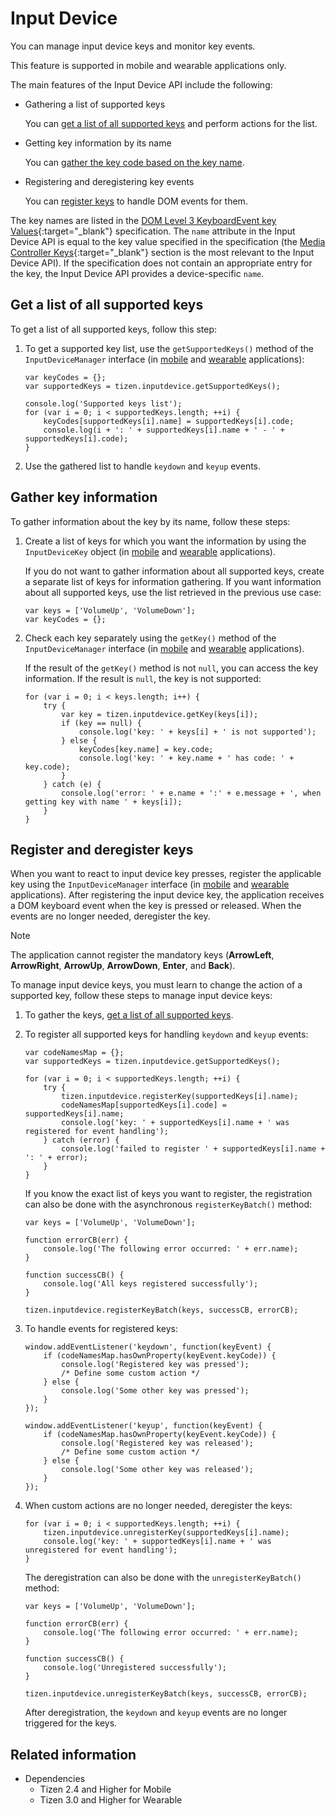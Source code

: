 # Input Device

You can manage input device keys and monitor key events.

This feature is supported in mobile and wearable applications only.

The main features of the Input Device API include the following:

- Gathering a list of supported keys   

  You can [get a list of all supported keys](#getting-a-list-of-all-supported-keys) and perform actions for the list.

- Getting key information by its name   

  You can [gather the key code based on the key name](#gathering-key-information).

- Registering and deregistering key events   

  You can [register keys](#registering-and-deregistering-keys) to handle DOM events for them.

The key names are listed in the [DOM Level 3 KeyboardEvent key Values](https://www.w3.org/TR/uievents-key/){:target="_blank"} specification. The `name` attribute in the Input Device API is equal to the key value specified in the specification (the [Media Controller Keys](https://www.w3.org/TR/uievents-key/#keys-media-controller){:target="_blank"} section is the most relevant to the Input Device API). If the specification does not contain an appropriate entry for the key, the Input Device API provides a device-specific `name`.

## Get a list of all supported keys

To get a list of all supported keys, follow this step:

1. To get a supported key list, use the `getSupportedKeys()` method of the `InputDeviceManager` interface (in [mobile](../../api/latest/device_api/mobile/tizen/inputdevice.html#InputDeviceManager) and [wearable](../../api/latest/device_api/wearable/tizen/inputdevice.html#InputDeviceManager) applications):

   ```
   var keyCodes = {};
   var supportedKeys = tizen.inputdevice.getSupportedKeys();

   console.log('Supported keys list');
   for (var i = 0; i < supportedKeys.length; ++i) {
       keyCodes[supportedKeys[i].name] = supportedKeys[i].code;
       console.log(i + ': ' + supportedKeys[i].name + ' - ' + supportedKeys[i].code);
   }
   ```

2. Use the gathered list to handle `keydown` and `keyup` events.

## Gather key information

To gather information about the key by its name, follow these steps:

1. Create a list of keys for which you want the information by using the `InputDeviceKey` object (in [mobile](../../api/latest/device_api/mobile/tizen/inputdevice.html#InputDeviceKey) and [wearable](../../api/latest/device_api/wearable/tizen/inputdevice.html#InputDeviceKey) applications).

   If you do not want to gather information about all supported keys, create a separate list of keys for information gathering. If you want information about all supported keys, use the list retrieved in the previous use case:

   ```
   var keys = ['VolumeUp', 'VolumeDown'];
   var keyCodes = {};
   ```

2. Check each key separately using the `getKey()` method of the `InputDeviceManager` interface (in [mobile](../../api/latest/device_api/mobile/tizen/inputdevice.html#InputDeviceManager) and [wearable](../../api/latest/device_api/wearable/tizen/inputdevice.html#InputDeviceManager) applications).

   If the result of the `getKey()` method is not `null`, you can access the key information. If the result is `null`, the key is not supported:

   ```
   for (var i = 0; i < keys.length; i++) {
       try {
           var key = tizen.inputdevice.getKey(keys[i]);
           if (key == null) {
               console.log('key: ' + keys[i] + ' is not supported');
           } else {
               keyCodes[key.name] = key.code;
               console.log('key: ' + key.name + ' has code: ' + key.code);
           }
       } catch (e) {
           console.log('error: ' + e.name + ':' + e.message + ', when getting key with name ' + keys[i]);
       }
   }
   ```

## Register and deregister keys

When you want to react to input device key presses, register the applicable key using the `InputDeviceManager` interface (in [mobile](../../api/latest/device_api/mobile/tizen/inputdevice.html#InputDeviceManager) and [wearable](../../api/latest/device_api/wearable/tizen/inputdevice.html#InputDeviceManager) applications). After registering the input device key, the application receives a DOM keyboard event when the key is pressed or released. When the events are no longer needed, deregister the key.

> [!NOTE]
> The application cannot register the mandatory keys (**ArrowLeft**, **ArrowRight**, **ArrowUp**, **ArrowDown**, **Enter**, and **Back**).

To manage input device keys, you must learn to change the action of a supported key, follow these steps to manage input device keys:

1. To gather the keys, [get a list of all supported keys](#getting-a-list-of-all-supported-keys).

2. To register all supported keys for handling `keydown` and `keyup` events:

   ```
   var codeNamesMap = {};
   var supportedKeys = tizen.inputdevice.getSupportedKeys();

   for (var i = 0; i < supportedKeys.length; ++i) {
       try {
           tizen.inputdevice.registerKey(supportedKeys[i].name);
           codeNamesMap[supportedKeys[i].code] = supportedKeys[i].name;
           console.log('key: ' + supportedKeys[i].name + ' was registered for event handling');
       } catch (error) {
           console.log('failed to register ' + supportedKeys[i].name + ': ' + error);
       }
   }
   ```

   If you know the exact list of keys you want to register, the registration can also be done with the asynchronous `registerKeyBatch()` method:

   ```
   var keys = ['VolumeUp', 'VolumeDown'];

   function errorCB(err) {
       console.log('The following error occurred: ' + err.name);
   }

   function successCB() {
       console.log('All keys registered successfully');
   }

   tizen.inputdevice.registerKeyBatch(keys, successCB, errorCB);
   ```

3. To handle events for registered keys:

   ```
   window.addEventListener('keydown', function(keyEvent) {
       if (codeNamesMap.hasOwnProperty(keyEvent.keyCode)) {
           console.log('Registered key was pressed');
           /* Define some custom action */
       } else {
           console.log('Some other key was pressed');
       }
   });

   window.addEventListener('keyup', function(keyEvent) {
       if (codeNamesMap.hasOwnProperty(keyEvent.keyCode)) {
           console.log('Registered key was released');
           /* Define some custom action */
       } else {
           console.log('Some other key was released');
       }
   });
   ```

4. When custom actions are no longer needed, deregister the keys:

   ```
   for (var i = 0; i < supportedKeys.length; ++i) {
       tizen.inputdevice.unregisterKey(supportedKeys[i].name);
       console.log('key: ' + supportedKeys[i].name + ' was unregistered for event handling');
   }
   ```

   The deregistration can also be done with the `unregisterKeyBatch()` method:

   ```
   var keys = ['VolumeUp', 'VolumeDown'];

   function errorCB(err) {
       console.log('The following error occurred: ' + err.name);
   }

   function successCB() {
       console.log('Unregistered successfully');
   }

   tizen.inputdevice.unregisterKeyBatch(keys, successCB, errorCB);
   ```

   After deregistration, the `keydown` and `keyup` events are no longer triggered for the keys.

## Related information
* Dependencies   
  - Tizen 2.4 and Higher for Mobile
  - Tizen 3.0 and Higher for Wearable
